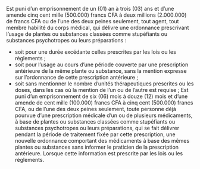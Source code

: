 Est puni d’un emprisonnement de un (01) an à trois (03) ans et d’une amende cinq cent mille (500.000) francs CFA à deux millions (2.000.000) de francs CFA ou de l’une des deux peines seulement, tout agent, tout membre habilité du corps médical, qui délivre une ordonnance prescrivant l’usage de plantes ou substances classées comme stupéfiants ou substances psychotropes ou leurs préparations :
- soit pour une durée excédante celles prescrites par les lois ou les règlements ;
- soit pour l’usage au cours d’une période couverte par une prescription antérieure de la même plante ou substance, sans la mention expresse sur l’ordonnance de cette prescription antérieure ;
- soit sans mentionner le nombre d’unités thérapeutiques prescrites ou les doses, dans les cas où la mention de l’un ou de l’autre est requise ;
Est puni d’un emprisonnement de six (06) mois à douze (12) mois et d’une amende de cent mille (100.000) francs CFA à cinq cent (500.000) francs CFA, ou de l’une des deux peines seulement, toute personne déjà pourvue d’une prescription médicale d’un ou de plusieurs médicaments, à base de plantes ou substances classées comme stupéfiants ou substances psychotropes ou leurs préparations, qui se fait délivrer pendant la période de traitement fixée par cette prescription, une nouvelle ordonnance comportant des médicaments à base des mêmes plantes ou substances sans informer le praticien de la prescription antérieure. Lorsque cette information est prescrite par les lois ou les règlements.